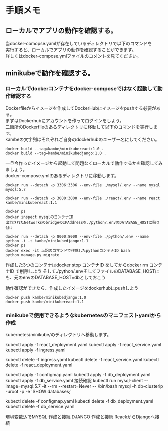 # 手順メモ

## ローカルでアプリの動作を確認する。

当docker-comopse.yamlが存在しているディレクトリで以下のコマンドを  
実行すると、ローカルでアプリの動作を確認することができます。  
詳しくはdocker-compose.ymlファイルのコメントを見てください。  

## minikubeで動作を確認する。
### ローカルでdockerコンテナをdocker-composeではなく起動して動作確認する
Dockerfileからイメージを作成してDockerHubにイメージをpushする必要がある。  
まずはDockerhubにアカウントを作ってログインをしよう。  
二箇所のDockerfileのあるディレクトリに移動して以下のコマンドを実行します。  
kambeの文字列はそれぞれご自身のdockerhubのユーザー名にしてください。
```
docker build --tag=kambe/minikubereact:1.0 .
docker build --tag=kambe/minikubedjango:1.0 .
```

一旦今作ったイメージから起動して問題なくローカルで動作するかを確認してみましょう。  
docker-compose.ymlのあるディレクトリに移動します。
```
docker run --detach -p 3306:3306 --env-file ./mysql/.env --name mysql mysql:5.7 

docker run --detach -p 3000:3000 --env-file ./react/.env --name react kambe/minikubereact:1.1

docker ps 
docker inspect mysqlのコンテナID
出力されたNetworksのbridgeのIPAddressを./python/.envのDATABASE_HOSTに貼り付け

docker run --detach -p 8000:8000 --env-file ./python/.env --name python -i -t kambe/minikubedjango:1.1
docker ps 
docker exec -it 上記のコマンドで作成したpythonコンテナID bash
python manage.py migrate
```
作成した3つのコンテナはdocker stop コンテナID をしてからdocker rm コンテナID で削除しよう
そして./python/.envそしてファイルのDATABASE_HOSTにも、元のenvのDATABASE_HOST=dbとしておこう

動作確認ができたら、作成したイメージをdockerhubにpushしよう
```
docker push kambe/minikubedjango:1.0
docker push kambe/minikubereact:1.1
```
### minikubeで使用できるようなkubernetesのマニフェストyamlから作成

kubernetes/minikube/のディレクトリへ移動します。

kubectl apply -f react_deployment.yaml
kubectl apply -f react_service.yaml
kubectl apply -f ingress.yaml

kubectl delete -f ingress.yaml
kubectl delete -f react_service.yaml
kubectl delete -f react_deployment.yaml

kubectl apply -f configmap.yaml
kubectl apply -f db_deployment.yaml
kubectl apply -f db_service.yaml
接続確認
kubectl run mysql-client --image=mysql:5.7 -it --rm --restart=Never -- /bin/bash
mysql -h db-clusterip -uroot -p -e 'SHOW databases;'

kubectl delete -f configmap.yaml
kubectl delete -f db_deployment.yaml
kubectl delete -f db_service.yaml


環境変数込でMYSQL 作成と接続
DJANGO 作成と接続
ReackからDjangoへ接続